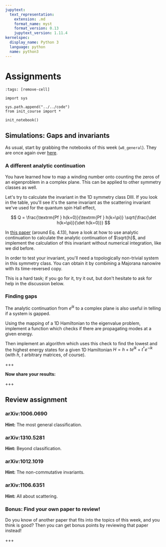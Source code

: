 ```yaml
---
jupytext:
  text_representation:
    extension: .md
    format_name: myst
    format_version: 0.13
    jupytext_version: 1.11.4
kernelspec:
  display_name: Python 3
  language: python
  name: python3
---
```


# Assignments

```{code-cell} ipython3
:tags: [remove-cell]

import sys

sys.path.append("../../code")
from init_course import *

init_notebook()
```

## Simulations: Gaps and invariants

As usual, start by grabbing the notebooks of this week (`w8_general`). They are once again over [here](http://tiny.cc/topocm_smc).

### A different analytic continuation

You have learned how to map a winding number onto counting the zeros of an eigenproblem in a complex plane. This can be applied to other symmetry classes as well.

Let's try to calculate the invariant in the 1D symmetry class DIII. If you look in the table, you'll see it's the same invariant as the scattering invariant we've used for the quantum spin Hall effect,

$$
Q = \frac{\textrm{Pf } h(k=0)}{\textrm{Pf } h(k=\pi)} \sqrt{\frac{\det h(k=\pi)}{\det h(k=0)}}
$$

In [this paper](http://arxiv.org/abs/1106.6351) (around Eq. 4.13), have a look at how to use analytic continuation to calculate the analytic continuation of $\sqrt{h}$, and implement the calculation of this invariant without numerical integration, like we did before.

In order to test your invariant, you'll need a topologically non-trivial system in this symmetry class. You can obtain it by combining a Majorana nanowire with its time-reversed copy.

This is a hard task; if you go for it, try it out, but don't hesitate to ask for help in the discussion below.

### Finding gaps

The analytic continuation from $e^{ik}$ to a complex plane is also useful in telling if a system is gapped.

Using the mapping of a 1D Hamiltonian to the eigenvalue problem, implement a function which checks if there are propagating modes at a given energy.

Then implement an algorithm which uses this check to find the lowest and the highest energy states for a given 1D Hamiltonian $H = h + t e^{ik} + t^\dagger e^{-ik}$ (with $h$, $t$ arbitrary matrices, of course).

+++

**Now share your results:**

+++

## Review assignment

### arXiv:1006.0690

**Hint:** The most general classification.

### arXiv:1310.5281

**Hint:** Beyond classification.

### arXiv:1012.1019

**Hint:** The non-commutative invariants.

### arXiv:1106.6351

**Hint:** All about scattering.

### Bonus: Find your own paper to review!

Do you know of another paper that fits into the topics of this week, and you think is good?
Then you can get bonus points by reviewing that paper instead!

+++
